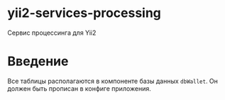 # yii2-services-processing
Сервис процессинга для Yii2

# Введение

Все таблицы располагаются в компоненте базы данных `dbWallet`. Он должен быть прописан в конфиге приложения.
